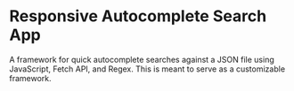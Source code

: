 # Responsive Autocomplete Search App
A framework for quick autocomplete searches against a JSON file using JavaScript, Fetch API, and Regex. This is meant to serve as a customizable framework. 
